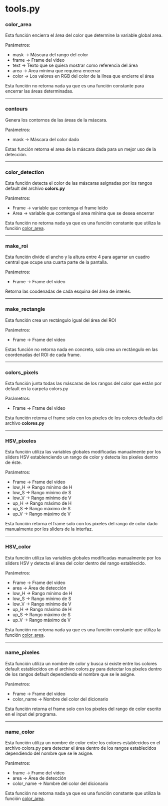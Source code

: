 
# tools.py

### color_area

Esta función encierra el área del color que determine la variable global area.

Parámetros:
* mask -> Máscara del rango del color
* frame -> Frame del video
* text -> Texto que se quiera mostrar como referencia del área
* area -> Area mínima que requiera encerrar
* color -> Los valores en RGB del color de la línea que encierre el área

Esta función no retorna nada ya que es una función constante para encerrar las áreas determinadas.

---
### contours

Genera los contornos de las áreas de la máscara.

Parámetros:
* mask -> Máscara del color dado

Estas función retorna el area de la máscara dada para un mejor uso de la detección.

---
### color_detection

Esta función detecta el color de las máscaras asignadas por los rangos default del archivo **colors.py**

Parámetros:
* Frame -> variable que contenga el frame leído
* Area -> variable que contenga el area mínima que se desea encerrar

Esta función no retorna nada ya que es una función constante que utiliza la función [color_area](https://github.com/AlbertoNM/color_detection_PyQt/tree/main/views/our_tools#color_area).

---
### make_roi

Esta función divide el ancho y la altura entre 4 para agarrar un cuadro central que ocupe una cuarta parte de la pantalla.

Parámetros:
* Frame -> Frame del video

Retorna las coodenadas de cada esquina del área de interés.

---
### make_rectangle

Esta función crea un rectángulo igual del área del ROI

Parámetros:
* Frame -> Frame del video

Estas función no retorna nada en concreto, solo crea un rectángulo en las coordenadas del ROI de cada frame.

---
### colors_pixels

Esta función junta todas las máscaras de los rangos del color que están por default en la carpeta colors.py

Parámetros:
* Frame -> Frame del video

Esta función retorna el frame solo con los pixeles de los colores defaults del archivo **colores.py**

---
### HSV_pixeles

Esta función utiliza las variables globales modificadas manualmente por los sliders HSV establenciendo un rango de color y detecta los pixeles dentro de éste.

Parámetros:
* Frame -> Frame del video
* low_H -> Rango mínimo de H
* low_S -> Rango mínimo de S
* low_V -> Rango mínimo de V
* up_H -> Rango máximo de H
* up_S -> Rango máximo de S
* up_V -> Rango máximo de V

Esta función retorna el frame solo con los pixeles del rango de color dado manualmente por los sliders de la interfaz.

---
### HSV_color

Esta función utiliza las variables globales modificadas manualmente por los sliders HSV y detecta el área del color dentro del rango establecido.

Parámetros:
* Frame -> Frame del video
* area -> Área de detección
* low_H -> Rango mínimo de H
* low_S -> Rango mínimo de S
* low_V -> Rango mínimo de V
* up_H -> Rango máximo de H
* up_S -> Rango máximo de S
* up_V -> Rango máximo de V

Esta función no retorna nada ya que es una función constante que utiliza la función [color_area](https://github.com/AlbertoNM/color_detection_PyQt/tree/main/views/our_tools#color_area).

---
### name_pixeles

Esta función utiliza un nombre de color y busca si existe entre los colores default establecidos en el archivo colors.py para detectar los pixeles dentro de los rangos default dependiendo el nombre que se le asigne.

Parámetros:
* Frame -> Frame del video
* color_name -> Nombre del color del dicionario

Esta función retorna el frame solo con los pixeles del rango de color escrito en el input del programa.

---
### name_color

Esta función utiliza un nombre de color entre los colores establecidos en el archivo colors.py para detectar el área dentro de los rangos establecidos dependiendo del nombre que se le asigne.

Parámetros:
* frame -> Frame del video
* area -> Área de detección
* color_name -> Nombre del color del dicionario

Esta función no retorna nada ya que es una función constante que utiliza la función [color_area](https://github.com/AlbertoNM/color_detection_PyQt/tree/main/views/our_tools#color_area).
